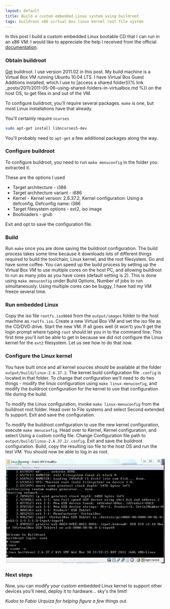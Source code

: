 ```yaml
---
layout: default
title: Build a custom embedded Linux system using buildroot
tags: buildroot x86 virtual box linux kernel root file system
---
```


In this post I build a custom embedded Linux bootable CD that I can run in an x86 VM. I would like to appreciate the help I received from the official [documentation](https://buildroot.org/docs.html).

### Obtain buildroot

[Get](https://buildroot.org/download.html) buildroot. I use version 2011.02 in this post. My build machine is a Virtual Box VM running Ubuntu 10.04 LTS. I have Virtual Box Guest Additions installed, which I use to [access a shared folder]({% link _posts/2011/2011-05-06-using-shared-folders-in-virtualbox.md %}) on the host OS, to get files in and out of the VM.

To configure buildroot, you'll require several packages. `make` is one, but most Linux installations have that already.

You'll certainly require `ncurses`

```bash
sudo apt-get install libncurses5-dev
```

You'll probably need to `apt-get` a few additional packages along the way.

### Configure buildroot

To configure buildroot, you need to run `make menuconfig` in the folder you extracted it.

These are the options I used

* Target architecture - i386
* Target architecture variant - i686
* Kernel - Kernel version: 2.6.37.2, Kernel configuration: Using a defconfig, Defconfig name: i386
* Target filesystem options - ext2, iso image
* Bootloaders - grub

Exit and opt to save the configuration file.

### Build

Run `make` once you are done saving the buildroot configuration. The build process takes some time because it downloads lots of different things required to build the toolchain, Linux kernel, and the root filesystem. Go and have some coffee. You can speed up the build process by setting up the Virtual Box VM to use multiple cores on the host PC, and allowing buildroot to run as many jobs as you have cores (default setting is 2). This is done using `make menuconfig` under Build Options, Number of jobs to run simultaneously. Using multiple cores can be buggy, I have had my VM freeze several time.

### Run embedded Linux

Copy the iso file `rootfs.iso9660` from the `output/images` folder to the host machine as `rootfs.iso`. Create a new Virtual Box VM and set the iso file as the CD/DVD drive. Start the new VM. If all goes well (it won't) you'll get the login prompt where typing `root` should let you in to the command line. This first time you'll not be able to get in because we did not configure the Linux kernel for the `ext2` filesystem. Let us see how to do that now.

### Configure the Linux kernel

You have built once and all kernel sources should be available at the folder `output/build/linux-2.6.37.2`. The kernel build configuration file `.config` is located in that folder. To change that configuration we'll need to do two things - modify the linux configuration using `make linux-menuconfig`, and modify the buildroot configuration for the kernel to use that configuration file during the build.

To modify the Linux configuration, invoke `make linux-menuconfig` from the buildroot root folder. Head over to File systems and select Second extended fs support. Exit and save the configuration.

To modify the buildroot configuration to use the new kernel configuration, execute `make menuconfig`. Head over to Kernel, Kernel configuration, and select Using a custom config file. Change Configuration file path to `output/build/linux-2.6.37.2/.config`. Exit and save the buildroot configuration. Build, copy the resulting iso file to the host OS and run the test VM. You should now be able to log in as root.

![Linux System](/assets/img/buildroot-x86-virtual-box.jpg)

### Next steps

Now, you can modify your custom embedded Linux kernel to support other devices you'll need, deploy it to hardware... sky's the limit!

_Kudos to Fabio Urquiza for helping figure a few things out._
